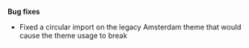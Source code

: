 **Bug fixes**

- Fixed a circular import on the legacy Amsterdam theme that would cause the theme usage to break

